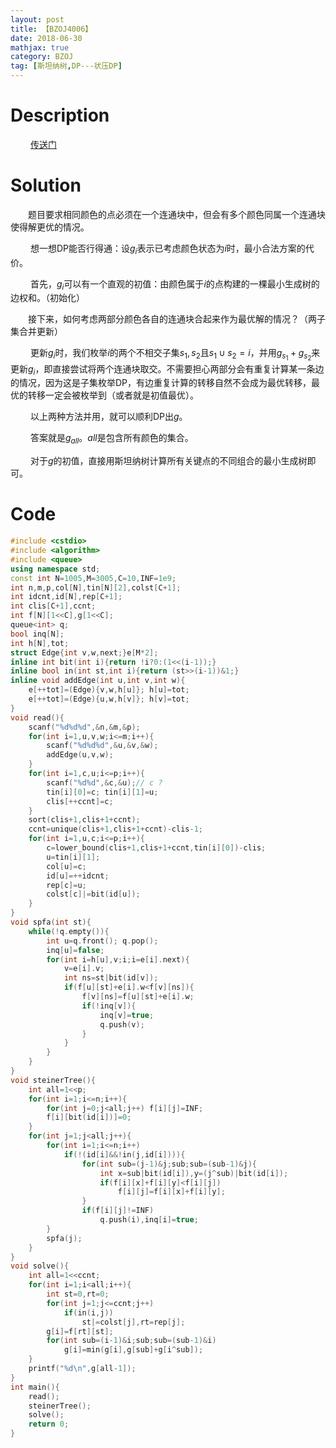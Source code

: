 ```yaml
---
layout: post
title: 【BZOJ4006】
date: 2018-06-30
mathjax: true
category: BZOJ
tag: [斯坦纳树,DP---状压DP]
---
```

# Description

​	　　[传送门](https://www.lydsy.com/JudgeOnline/problem.php?id=4006)


<!-- more -->
# Solution

​	　　题目要求相同颜色的点必须在一个连通块中，但会有多个颜色同属一个连通块使得解更优的情况。

​	　　想一想DP能否行得通：设$g_i$表示已考虑颜色状态为$i$时，最小合法方案的代价。

​	　　首先，$g_i$可以有一个直观的初值：由颜色属于$i$的点构建的一棵最小生成树的边权和。（初始化）

​	　　接下来，如何考虑两部分颜色各自的连通块合起来作为最优解的情况？（两子集合并更新）

​	　　更新$g_i$时，我们枚举$i$的两个不相交子集$s_1,s_2$且$s_1\cup s_2=i$，并用$g_{s_1}+g_{s_2}$来更新$g_i$，即直接尝试将两个连通块取交。不需要担心两部分会有重复计算某一条边的情况，因为这是子集枚举DP，有边重复计算的转移自然不会成为最优转移，最优的转移一定会被枚举到（或者就是初值最优）。

​	　　以上两种方法并用，就可以顺利DP出$g$。

​	　　答案就是$g_{all}$。$all$是包含所有颜色的集合。

​	　　对于$g$的初值，直接用斯坦纳树计算所有关键点的不同组合的最小生成树即可。



# Code

```c++
#include <cstdio>
#include <algorithm>
#include <queue>
using namespace std;
const int N=1005,M=3005,C=10,INF=1e9;
int n,m,p,col[N],tin[N][2],colst[C+1];
int idcnt,id[N],rep[C+1];
int clis[C+1],ccnt;
int f[N][1<<C],g[1<<C];
queue<int> q;
bool inq[N];
int h[N],tot;
struct Edge{int v,w,next;}e[M*2];
inline int bit(int i){return !i?0:(1<<(i-1));}
inline bool in(int st,int i){return (st>>(i-1))&1;}
inline void addEdge(int u,int v,int w){
	e[++tot]=(Edge){v,w,h[u]}; h[u]=tot;
	e[++tot]=(Edge){u,w,h[v]}; h[v]=tot;
}
void read(){
	scanf("%d%d%d",&n,&m,&p);
	for(int i=1,u,v,w;i<=m;i++){
		scanf("%d%d%d",&u,&v,&w);
		addEdge(u,v,w);
	}
	for(int i=1,c,u;i<=p;i++){
		scanf("%d%d",&c,&u);// c ?
		tin[i][0]=c; tin[i][1]=u;
		clis[++ccnt]=c;
	}
	sort(clis+1,clis+1+ccnt);
	ccnt=unique(clis+1,clis+1+ccnt)-clis-1;
	for(int i=1,u,c;i<=p;i++){
		c=lower_bound(clis+1,clis+1+ccnt,tin[i][0])-clis;
		u=tin[i][1];
		col[u]=c;
		id[u]=++idcnt;			
		rep[c]=u;
		colst[c]|=bit(id[u]);
	}
}
void spfa(int st){
	while(!q.empty()){
		int u=q.front(); q.pop();
		inq[u]=false;
		for(int i=h[u],v;i;i=e[i].next){
			v=e[i].v;
			int ns=st|bit(id[v]);
			if(f[u][st]+e[i].w<f[v][ns]){
				f[v][ns]=f[u][st]+e[i].w;
				if(!inq[v]){
					inq[v]=true;
					q.push(v);
				}
			}
		}
	}
}
void steinerTree(){
	int all=1<<p;
	for(int i=1;i<=n;i++){
		for(int j=0;j<all;j++) f[i][j]=INF;
		f[i][bit(id[i])]=0;
	}
	for(int j=1;j<all;j++){
		for(int i=1;i<=n;i++)
			if(!(id[i]&&!in(j,id[i]))){
				for(int sub=(j-1)&j;sub;sub=(sub-1)&j){
					int x=sub|bit(id[i]),y=(j^sub)|bit(id[i]);
					if(f[i][x]+f[i][y]<f[i][j])
						f[i][j]=f[i][x]+f[i][y];
				}
				if(f[i][j]!=INF)
					q.push(i),inq[i]=true;
		}
		spfa(j);
	}
}
void solve(){
	int all=1<<ccnt;
	for(int i=1;i<all;i++){
		int st=0,rt=0;
		for(int j=1;j<=ccnt;j++)
			if(in(i,j))
				st|=colst[j],rt=rep[j];
		g[i]=f[rt][st];
		for(int sub=(i-1)&i;sub;sub=(sub-1)&i)
			g[i]=min(g[i],g[sub]+g[i^sub]);
	}
	printf("%d\n",g[all-1]);
}
int main(){
	read();
	steinerTree();
	solve();
	return 0;
}
```

